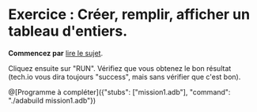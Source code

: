 # Exercice : Créer, remplir, afficher un tableau d'entiers.

**Commencez par** [lire le sujet](http://wwwperso.insa-toulouse.fr/~lebotlan/Y/Ada-S2/exo-base-tab.html).

Cliquez ensuite sur "RUN". Vérifiez que vous obtenez le bon résultat (tech.io vous dira toujours "success", mais sans vérifier que c'est bon).

@[Programme à compléter]({"stubs": ["mission1.adb"], "command": "./adabuild mission1.adb"})
